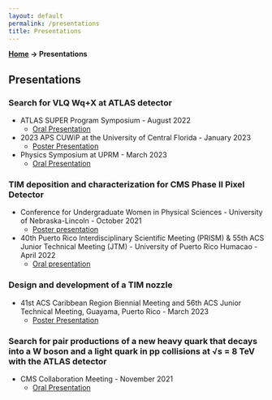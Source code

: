 ```yaml
---
layout: default
permalink: /presentations
title: Presentations
---
```


**[Home](/) → Presentations**

## Presentations

<div class="card">
  <h3>Search for VLQ Wq+X at ATLAS detector</h3>
  <ul>
    <li>ATLAS SUPER Program Symposium - August 2022
      <ul>
        <li><a href="https://indico.cern.ch/event/1186314/">Oral Presentation</a></li>
      </ul>
    </li>
    <li>2023 APS CUWiP at the University of Central Florida - January 2023
      <ul>
        <li><a href="https://sciences.ucf.edu/cuwip/poster-sessions/">Poster Presentation</a></li>
      </ul>
    </li>
    <li>Physics Symposium at UPRM - March 2023
      <ul>
        <li><a href="./assets/files/Simposio.pdf">Oral Presentation</a></li>
      </ul>
    </li>
  </ul>
</div>

<div class="card">
  <h3>TIM deposition and characterization for CMS Phase II Pixel Detector</h3>
  <ul>
    <li>Conference for Undergraduate Women in Physical Sciences - University of Nebraska-Lincoln - October 2021
      <ul>
        <li><a href="https://wophys.unl.edu/">Poster presentation</a></li>
      </ul>
    </li>
    <li>40th Puerto Rico Interdisciplinary Scientific Meeting (PRISM) & 55th ACS Junior Technical Meeting (JTM) - University of Puerto Rico Humacao - April 2022
      <ul>
        <li><a href="https://prlsamp.rcse.upr.edu/index.php/home/events/jtmprism">Oral presentation</a></li>
      </ul>
    </li>
  </ul>
</div>

<div class="card">
  <h3>Design and development of a TIM nozzle</h3>
  <ul>
    <li>41st ACS Caribbean Region Biennial Meeting and 56th ACS Junior Technical Meeting, Guayama, Puerto Rico - March 2023
      <ul>
        <li><a href="./assets/files/ACS_JTM_Poster.pdf">Poster Presentation</a></li>
      </ul>
    </li>
  </ul>
</div>

<div class="card">
  <h3>Search for pair productions of a new heavy quark that decays into a W boson and a light quark in pp collisions at √s = 8 TeV with the ATLAS detector</h3>
  <ul>
    <li>CMS Collaboration Meeting - November 2021
      <ul>
        <li><a href="./assets/files/ATLAS_super_presentation.pdf">Oral Presentation</a></li>
      </ul>
    </li>
  </ul>
</div>
